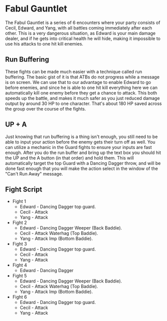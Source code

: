 # Fabul Gauntlet

The Fabul Gauntlet is a series of 6 encounters where your party consists of
Cecil, Edward, and Yang, with all battles coming immediately after each other.
This is a very dangerous situation, as Edward is your main damage dealer, and if
he gets into critical health he will hide, making it impossible to use his
attacks to one hit kill enemies.

## Run Buffering

These fights can be made much easier with a technique called run buffering.
The basic gist of it is that ATBs do not progress while a message is on screen.
We can use that to our advantage to enable Edward to go before enemies, and
since he is able to one hit kill everything here we can automatically kill one
enemy before they get a chance to attack. This both speeds up the battle, and
makes it much safer as you just reduced damage output by around 30 HP to one
character. That's about 180 HP saved across the group over the course of the
fights.

## UP + A

Just knowing that run buffering is a thing isn't enough, you still need to be
able to input your action before the enemy gets their turn off as well. You can
utilize a mechanic in the Guard fights to ensure your inputs are fast enough.
After you do the run buffer and bring up the text box you should hit the UP and
the A button (in that order) and hold them. This will automatically target the
top Guard with a Dancing Dagger throw, and will be done fast enough that you
will make the action select in the window of the "Can't Run Away" message.

## Fight Script

  * Fight 1
    * Edward - Dancing Dagger top guard.
    * Cecil - Attack
    * Yang - Attack
  * Fight 2
    * Edward - Dancing Dagger Weeper (Back Baddie).
    * Cecil - Attack Waterhag (Top Baddie).
    * Yang - Attack Imp (Bottom Baddie).
  * Fight 3
    * Edward - Dancing Dagger top guard.
    * Cecil - Attack
    * Yang - Attack
  * Fight 4
    * Edward - Dancing Dagger
  * Fight 5
    * Edward - Dancing Dagger Weeper (Back Baddie).
    * Cecil - Attack Waterhag (Top Baddie).
    * Yang - Attack Imp (Bottom Baddie).
  * Fight 6
    * Edward - Dancing Dagger top guard.
    * Cecil - Attack
    * Yang - Attack